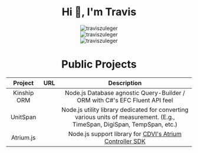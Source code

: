 <div align="center">
  <h1>Hi 👋, I'm Travis</h1>  
  <img src="https://github-readme-stats.vercel.app/api?username=traviszuleger&show_icons=true&locale=en&theme=dark&hide_border=true&cache_seconds=1800&icon_color=00ffff&text_color=61dafb&title_color=00ffff" alt="traviszuleger" />
  <br>
  <img src="https://github-readme-streak-stats.herokuapp.com/?user=traviszuleger&theme=dark&hide_border=true" alt="traviszuleger" />
  <br>
  <img src="https://github-readme-stats.vercel.app/api/top-langs?username=traviszuleger&hide=css&layout=compact&theme=dark&hide_border=true&cache_seconds=1800" alt="traviszuleger" />
 
  <h1>Public Projects</h1> 
  
  | Project           | URL                        | Description                                         |
  |:-----------------:|:--------------------------:|:---------------------------------------------------:|
  | Kinship ORM       |                            | Node.js Database agnostic Query-Builder / ORM with C#'s EFC Fluent API feel |
  | UnitSpan          |                            | Node.js utility library dedicated for converting various units of measurement. (E.g., TimeSpan, DigiSpan, TempSpan, etc.) |
  | Atrium.js         |                            | Node.js support library for [CDVI's Atrium Controller SDK](https://mrdltd.atlassian.net/wiki/spaces/PUB/pages) |
</div>
